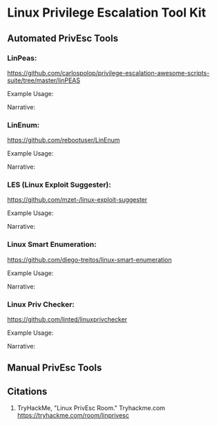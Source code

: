 # Linux Privilege Escalation Tool Kit

  ## Automated PrivEsc Tools 
    
### LinPeas:
https://github.com/carlospolop/privilege-escalation-awesome-scripts-suite/tree/master/linPEAS

Example Usage:

Narrative:

### LinEnum: 
https://github.com/rebootuser/LinEnum

Example Usage:

Narrative:

### LES (Linux Exploit Suggester): 
https://github.com/mzet-/linux-exploit-suggester

Example Usage:

Narrative:

### Linux Smart Enumeration: 
https://github.com/diego-treitos/linux-smart-enumeration

Example Usage:

Narrative:

### Linux Priv Checker: 
https://github.com/linted/linuxprivchecker

Example Usage:

Narrative:

## Manual PrivEsc Tools

## Citations
1. TryHackMe, "Linux PrivEsc Room." Tryhackme.com https://tryhackme.com/room/linprivesc
